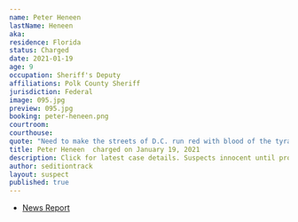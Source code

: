 ```yaml
---
name: Peter Heneen
lastName: Heneen
aka:
residence: Florida
status: Charged
date: 2021-01-19
age: 9
occupation: Sheriff's Deputy
affiliations: Polk County Sheriff
jurisdiction: Federal
image: 095.jpg
preview: 095.jpg
booking: peter-heneen.png
courtroom:
courthouse:
quote: "Need to make the streets of D.C. run red with blood of the tyrants. The tyrants being the feds."
title: Peter Heneen  charged on January 19, 2021
description: Click for latest case details. Suspects innocent until proven guilty.
author: seditiontrack
layout: suspect
published: true
---
```

- [News Report](https://www.wmfe.org/polk-deputy-arrested-for-making-threats-against-capitol/172515)
